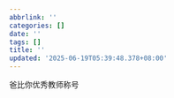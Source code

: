 ```yaml
---
abbrlink: ''
categories: []
date: ''
tags: []
title: ''
updated: '2025-06-19T05:39:48.378+08:00'
---
```

爸比你优秀教师称号
